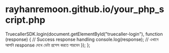 # rayhanremoon.github.io/your_php_script.php

<!DOCTYPE html>
<script>
    window.onload = function () {
        TruecallerSDK.init({
            clientId: "7dB6bab5f95bd24014da2a373d87bc6f397f0",
            callbackUrl: "rayhanremoon.github.io/your_php_script.php", // Your PHP script URL
            redirect: true,
            mobileOnly: true
        });

        TruecallerSDK.login(document.getElementById("truecaller-login"), function (response) {
            // Send the response data to your server
            fetch('rayhanremoon.github.io/your_php_script.php', {
                method: 'POST',
                headers: {
                    'Content-Type': 'application/json'
                },
                body: JSON.stringify(response)
            })
            .then(response => response.json())
            .then(data => {
                console.log(data); // Handle server response
            });
        });
    };
</script>
TruecallerSDK.login(document.getElementById("truecaller-login"), function (response) {
                // Success response handling
                console.log(response);  // এখানে আপনি response দেখে ডেটা প্রসেস করতে পারবেন
            });
        };
    </script>
</body>
</html>
